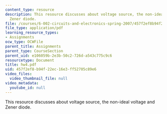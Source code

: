 ```yaml
---
content_type: resource
description: This resource discusses about voltage source, the non-ideal voltage and
  Zener diode.
file: /courses/6-002-circuits-and-electronics-spring-2007/457f2ef8b94f22ec16e3ff52705c89e6_hw4.pdf
file_type: application/pdf
learning_resource_types:
- Assignments
ocw_type: OCWFile
parent_title: Assignments
parent_type: CourseSection
parent_uid: e106059b-2e3b-50c2-726d-a543c775c9c6
resourcetype: Document
title: hw4.pdf
uid: 457f2ef8-b94f-22ec-16e3-ff52705c89e6
video_files:
  video_thumbnail_file: null
video_metadata:
  youtube_id: null
---
```

This resource discusses about voltage source, the non-ideal voltage and Zener diode.

